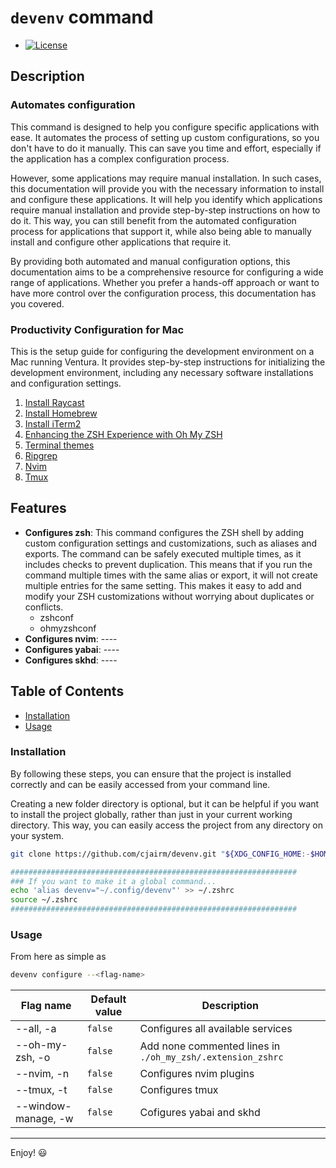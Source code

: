 # `devenv` command

- [![License](https://img.shields.io/badge/License-MIT-blue.svg)](https://opensource.org/licenses/MIT)

## Description

### Automates configuration

This command is designed to help you configure specific applications with ease. It automates the process of setting up custom configurations, so you don't have to do it manually. This can save you time and effort, especially if the application has a complex configuration process.

However, some applications may require manual installation. In such cases, this documentation will provide you with the necessary information to install and configure these applications. It will help you identify which applications require manual installation and provide step-by-step instructions on how to do it. This way, you can still benefit from the automated configuration process for applications that support it, while also being able to manually install and configure other applications that require it.

By providing both automated and manual configuration options, this documentation aims to be a comprehensive resource for configuring a wide range of applications. Whether you prefer a hands-off approach or want to have more control over the configuration process, this documentation has you covered.

### Productivity Configuration for Mac

This is the setup guide for configuring the development environment on a Mac running Ventura. It provides step-by-step instructions for initializing the development environment, including any necessary software installations and configuration settings.

1. [Install Raycast](file:///raycast)
1. [Install Homebrew](file:///homebrew)
1. [Install iTerm2](file:///homebrew)
1. [Enhancing the ZSH Experience with Oh My ZSH](file:///oh_my_zsh)
1. [Terminal themes](file:///themes)
1. [Ripgrep](file:///ripgrep)
1. [Nvim](file:///nvim)
1. [Tmux](file:///tmux)

## Features

- **Configures zsh**: This command configures the ZSH shell by adding custom configuration settings and customizations, such as aliases and exports. The command can be safely executed multiple times, as it includes checks to prevent duplication. This means that if you run the command multiple times with the same alias or export, it will not create multiple entries for the same setting. This makes it easy to add and modify your ZSH customizations without worrying about duplicates or conflicts.
  - zshconf
  - ohmyzshconf
- **Configures nvim**: ----
- **Configures yabai**: ----
- **Configures skhd**: ----

## Table of Contents

- [Installation](#installation)
- [Usage](#usage)

### Installation

By following these steps, you can ensure that the project is installed correctly and can be easily accessed from your command line.

Creating a new folder directory is optional, but it can be helpful if you want to install the project globally, rather than just in your current working directory. This way, you can easily access the project from any directory on your system.

```bash
git clone https://github.com/cjairm/devenv.git "${XDG_CONFIG_HOME:-$HOME/.config}"/devenv

################################################################
### If you want to make it a global command...
echo 'alias devenv="~/.config/devenv"' >> ~/.zshrc
source ~/.zshrc
################################################################
```

### Usage

From here as simple as

```bash
devenv configure --<flag-name>
```

| Flag name           | Default value | Description                                                |
| ------------------- | ------------- | ---------------------------------------------------------- |
| --all, -a           | `false`       | Configures all available services                          |
| --oh-my-zsh, -o     | `false`       | Add none commented lines in `./oh_my_zsh/.extension_zshrc` |
| --nvim, -n          | `false`       | Configures nvim plugins                                    |
| --tmux, -t          | `false`       | Configures tmux                                            |
| --window-manage, -w | `false`       | Cofigures yabai and skhd                                   |

---

Enjoy! :smiley:
